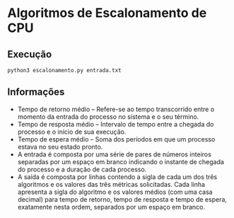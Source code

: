# Algoritmos de Escalonamento de CPU


## Execução
```shell
python3 escalonamento.py entrada.txt
```

## Informações
* Tempo de retorno médio – Refere-se ao tempo transcorrido entre o momento da entrada do processo no sistema e o seu término.
* Tempo de resposta médio – Intervalo de tempo entre a chegada do processo e o início de sua execução.
* Tempo de espera médio – Soma dos períodos em que um processo estava no seu estado pronto.
* A entrada é composta por uma série de pares de números inteiros separadas por um espaço em branco indicando o instante de chegada do processo e a duração de cada processo.
* A saída é composta por linhas contendo a sigla de cada um dos três algoritmos e os valores das três métricas solicitadas. Cada linha apresenta a sigla do algoritmo e os valores médios (com uma casa decimal) para tempo de retorno, tempo de resposta e tempo de espera, exatamente nesta ordem, separados por um espaço em branco.
